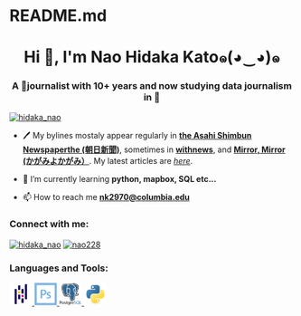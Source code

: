 # README.md
<h1 align="center">Hi 👋, I'm Nao Hidaka Kato๑(◕‿◕)๑</h1>
<h3 align="center">A 📰journalist with 10+ years and now studying data journalism in 🗽</h3>

<p align="left"> <a href="https://twitter.com/hidaka_nao" target="blank"><img src="https://img.shields.io/twitter/follow/hidaka_nao?logo=twitter&style=for-the-badge" alt="hidaka_nao" /></a> </p>

- 🖊️ My bylines mostaly appear regularly in **[the Asahi Shimbun Newspaperthe (朝日新聞)](https://www.asahi.com/)**, sometimes in **[withnews](https://withnews.jp/)**, and **[Mirror, Mirror (かがみよかがみ）](https://mirror.asahi.com/article/13752872)**. My latest articles are *[here](https://digital.asahi.com/article_search/s_list3.html?keyword=%C6%FC%B9%E2%C6%E0%BD%EF&s_title=%C6%FC%B9%E2%C6%E0%BD%EF%B5%AD%BC%D4%A4%CE%B5%AD%BB%F6%B0%EC%CD%F7&rel=1)*.

- 🌱 I’m currently learning **python, mapbox, SQL etc...**

- 📫 How to reach me **nk2970@columbia.edu**

<h3 align="left">Connect with me:</h3>
<p align="left">
<a href="https://twitter.com/hidaka_nao" target="blank"><img align="center" src="https://raw.githubusercontent.com/rahuldkjain/github-profile-readme-generator/master/src/images/icons/Social/twitter.svg" alt="hidaka_nao" height="30" width="40" /></a>
<a href="https://linkedin.com/in/nao228" target="blank"><img align="center" src="https://raw.githubusercontent.com/rahuldkjain/github-profile-readme-generator/master/src/images/icons/Social/linked-in-alt.svg" alt="nao228" height="30" width="40" /></a>
</p>

<h3 align="left">Languages and Tools:</h3>
<p align="left"> <a href="https://pandas.pydata.org/" target="_blank" rel="noreferrer"> <img src="https://raw.githubusercontent.com/devicons/devicon/2ae2a900d2f041da66e950e4d48052658d850630/icons/pandas/pandas-original.svg" alt="pandas" width="40" height="40"/> </a> <a href="https://www.photoshop.com/en" target="_blank" rel="noreferrer"> <img src="https://raw.githubusercontent.com/devicons/devicon/master/icons/photoshop/photoshop-line.svg" alt="photoshop" width="40" height="40"/> </a> <a href="https://www.postgresql.org" target="_blank" rel="noreferrer"> <img src="https://raw.githubusercontent.com/devicons/devicon/master/icons/postgresql/postgresql-original-wordmark.svg" alt="postgresql" width="40" height="40"/> </a> <a href="https://www.python.org" target="_blank" rel="noreferrer"> <img src="https://raw.githubusercontent.com/devicons/devicon/master/icons/python/python-original.svg" alt="python" width="40" height="40"/> </a> </p>
